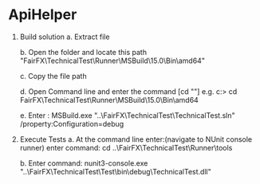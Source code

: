 # ApiHelper
1. Build solution
	a. Extract file
	
	b. Open the folder and locate this path "FairFX\TechnicalTest\Runner\MSBuild\15.0\Bin\amd64"
	
	c. Copy the file path
	
	d. Open Command line and enter the command [cd "<Paste the file path from step c here>"]
		 e.g. c:\> cd FairFX\TechnicalTest\Runner\MSBuild\15.0\Bin\amd64		
	
	e. Enter : MSBuild.exe "\..\FairFX\TechnicalTest\TechnicalTest.sln" /property:Configuration=debug


2. Execute Tests
    a. At the command line enter:(navigate to NUnit console runner)
         enter command: cd \..\FairFX\TechnicalTest\Runner\tools
		 
	b. Enter command: nunit3-console.exe "\..\FairFX\TechnicalTest\Test\bin\debug\TechnicalTest.dll"
